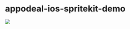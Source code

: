 # appodeal-ios-spritekit-demo

[![](https://img.shields.io/badge/integration-manual-blue.svg)](https://github.com/appodeal/appodeal-ios-demo/blob/master/README.md)
